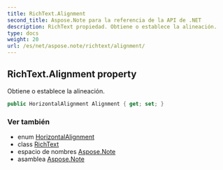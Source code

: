 ```yaml
---
title: RichText.Alignment
second_title: Aspose.Note para la referencia de la API de .NET
description: RichText propiedad. Obtiene o establece la alineación.
type: docs
weight: 20
url: /es/net/aspose.note/richtext/alignment/
---
```

## RichText.Alignment property

Obtiene o establece la alineación.

```csharp
public HorizontalAlignment Alignment { get; set; }
```

### Ver también

* enum [HorizontalAlignment](../../horizontalalignment/)
* class [RichText](../)
* espacio de nombres [Aspose.Note](../../richtext/)
* asamblea [Aspose.Note](../../../)


